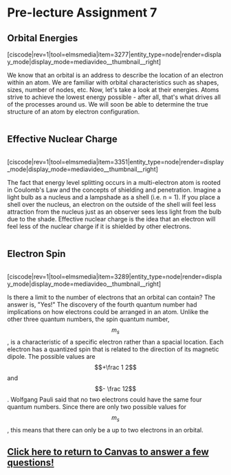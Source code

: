 # Pre-lecture Assignment 7



## Orbital Energies

[ciscode|rev=1|tool=elmsmedia|item=3277|entity_type=node|render=display_mode|display_mode=mediavideo__thumbnail__right]

We know that an orbital is an address to describe the location of an electron within an atom.  We are familiar with orbital characteristics such as shapes, sizes, number of nodes, etc.  Now, let's take a look at their energies.  Atoms strive to achieve the lowest energy possible - after all, that's what drives all of the processes around us.  We will soon be able to determine the  true structure of an atom by electron configuration.  

<div class="spacer" style="display:block;overflow:hidden;width:100%;"></div>

<div style="float:right;margin:auto"><ebook-button title="Effective Nuclear Charge" link="https://genchem.science.psu.edu/03-2-effective-nuclear-charge"></ebook-button></div>


## Effective Nuclear Charge
<div class="spacer" style="display:block;overflow:hidden;width:100%;"></div>

[ciscode|rev=1|tool=elmsmedia|item=3351|entity_type=node|render=display_mode|display_mode=mediavideo__thumbnail__right]

The fact that energy level splitting occurs in a multi-electron atom is rooted in Coulomb's Law and the concepts of shielding and penetration.  Imagine a light bulb as a nucleus and a lampshade as a shell (i.e. n = 1).  If you place a shell over the nucleus, an electron on the outside of the shell will feel less attraction from the nucleus just as an observer sees less light from the bulb due to the shade.  Effective nuclear charge is the idea that an electron will feel less of the nuclear charge if it is shielded by other electrons. 

<div class="spacer" style="display:block;overflow:hidden;width:100%;"></div>

<div style="float:right;margin:auto"><ebook-button title="Electron Spin" link="https://genchem.science.psu.edu/03-1-electron-spin"></ebook-button></div>

## Electron Spin
<div class="spacer" style="display:block;overflow:hidden;width:100%;"></div>


[ciscode|rev=1|tool=elmsmedia|item=3289|entity_type=node|render=display_mode|display_mode=mediavideo__thumbnail__right]

Is there a limit to the number of electrons that an orbital can contain? The answer is, "Yes!"
The discovery of the fourth quantum number had implications on how electrons could be arranged in an atom.  Unlike the other three quantum numbers, the spin quantum number, $$m_s$$, is a characteristic of a specific electron rather than a spacial location.  Each electron has a quantized spin that is related to the direction of its magnetic dipole.  The possible values are $$+\frac 1 2$$ and $$- \frac 12$$. 
Wolfgang Pauli said that no two electrons could have the same four quantum numbers.  Since there are only two possible values for $$m_s$$, this means that there can only be a up to two electrons in an orbital.



## [Click here to return to Canvas to answer a few questions!](https://psu.instructure.com/courses/1881362/quizzes/3317908)


